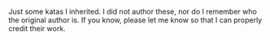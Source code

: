 Just some katas I inherited. I did not author these, nor do I remember who the original author is. If you know, please let me know so that I can properly credit their work.
